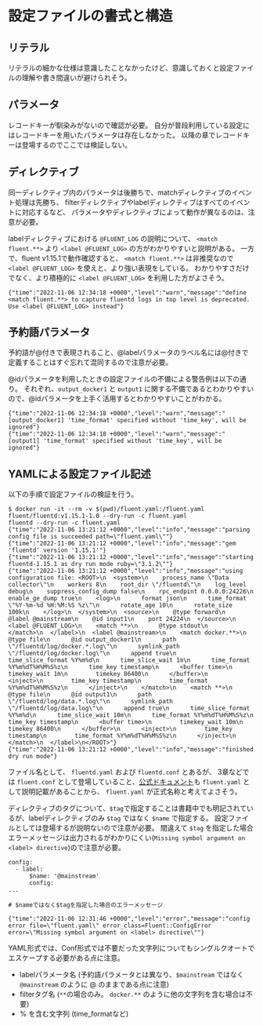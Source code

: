設定ファイルの書式と構造
====================

## リテラル
リテラルの細かな仕様は意識したことなかったけど、意識しておくと設定ファイルの理解や書き間違いが避けられそう。

## パラメータ
レコードキーが馴染みがないので確認が必要。
自分が普段利用している設定にはレコードキーを用いたパラメータは存在しなかった。
以降の章でレコードキーは登場するのでここでは検証しない。

## ディレクティブ
同一ディレクティブ内のパラメータは後勝ちで、matchディレクティブのイベント処理は先勝ち、
filterディレクティブやlabelディレクティブはすべてのイベントに対応するなど、
パラメータやディレクティブによって動作が異なるのは、注意が必要。

labelディレクティブにおける `@FLUENT_LOG` の説明について、 `<match fluent.**>` より `<label @FLUENT_LOG>` の方がわかりやすいと説明がある。
一方で、fluent v1.15.1で動作確認すると、 `<match fluent.**>` は非推奨なので `<label @FLUENT_LOG>` を使えと、より強い表現をしている。
わかりやすさだけでなく、より積極的に `<label @FLUENT_LOG>` を利用した方がよさそう。

```
{"time":"2022-11-06 12:34:18 +0000","level":"warn","message":"define <match fluent.**> to capture fluentd logs in top level is deprecated. Use <label @FLUENT_LOG> instead"}
```

## 予約語パラメータ
予約語が@付きで表現されること、@labelパラメータのラベル名には@付きで定義することはすぐ忘れて混同するので注意が必要。

@idパラメータを利用したときの設定ファイルの不備による警告例は以下の通り。
それぞれ、`output_docker1` と `output1` に関する不備であるとわかりやすいので、@idパラメータを上手く活用するとわかりやすいことがわかる。

```
{"time":"2022-11-06 12:34:18 +0000","level":"warn","message":"[output_docker1] 'time_format' specified without 'time_key', will be ignored"}
{"time":"2022-11-06 12:34:18 +0000","level":"warn","message":"[output1] 'time_format' specified without 'time_key', will be ignored"}
```


## YAMLによる設定ファイル記述
以下の手順で設定ファイルの検証を行う。

```
$ docker run -it --rm -v $(pwd)/fluent.yaml:/fluent.yaml fluent/fluentd:v1.15.1-1.0 --dry-run -c fluent.yaml
fluentd --dry-run -c fluent.yaml
{"time":"2022-11-06 13:21:12 +0000","level":"info","message":"parsing config file is succeeded path=\"fluent.yaml\""}
{"time":"2022-11-06 13:21:12 +0000","level":"info","message":"gem 'fluentd' version '1.15.1'"}
{"time":"2022-11-06 13:21:12 +0000","level":"info","message":"starting fluentd-1.15.1 as dry run mode ruby=\"3.1.2\""}
{"time":"2022-11-06 13:21:12 +0000","level":"info","message":"using configuration file: <ROOT>\n  <system>\n    process_name \"Data collector\"\n    workers 8\n    root_dir \"/fluentd\"\n    log_level debug\n    suppress_config_dump false\n    rpc_endpint 0.0.0.0:24226\n    enable_ge_dump true\n    <log>\n      format json\n      time_format \"%Y-%m-%d %H:%M:%S %z\"\n      rotate_age 10\n      rotate_size 100k\n    </log>\n  </system>\n  <source>\n    @type forward\n    @label @mainstream\n    @id input1\n    port 24224\n  </source>\n  <label @FLUENT_LOG>\n    <match **>\n      @type stdout\n    </match>\n  </label>\n  <label @mainstream>\n    <match docker.**>\n      @type file\n      @id output_docker1\n      path \"/fluentd/log/docker.*.log\"\n      symlink_path \"/fluentd/log/docker.log\"\n      append true\n      time_slice_format %Y%m%d\n      time_slice_wait 1m\n      time_format %Y%m%dT%H%M%S%z\n      time_key timestamp\n      <buffer time>\n        timekey_wait 1m\n        timekey 86400\n      </buffer>\n      <inject>\n        time_key timestamp\n        time_format %Y%m%dT%H%M%S%z\n      </inject>\n    </match>\n    <match **>\n      @type file\n      @id output1\n      path \"/fluentd/log/data.*.log\"\n      symlink_path \"/fluentd/log/data.log\"\n      append true\n      time_slice_format %Y%m%d\n      time_slice_wait 10m\n      time_format %Y%m%dT%H%M%S%z\n      time_key timestamp\n      <buffer time>\n        timekey_wait 10m\n        timekey 86400\n      </buffer>\n      <inject>\n        time_key timestamp\n        time_format %Y%m%dT%H%M%S%z\n      </inject>\n    </match>\n  </label>\n</ROOT>"}
{"time":"2022-11-06 13:21:12 +0000","level":"info","message":"finished dry run mode"}
```

ファイル名として、 `fluentd.yaml` および `fluentd.conf` とあるが、
3章などでは `fluent.conf` として登場していること、[公式ドキュメント](https://docs.fluentd.org/configuration/config-file-yaml)も `fluent.yaml` として説明記載があることから、 `fluent.yaml` が正式名称と考えてよさそう。

ディレクティブのタグについて、`$tag`で指定することは書籍中でも明記されているが、labelディレクティブのみ `$tag` ではなく `$name` で指定する。
設定ファイルとしては登場するが説明ないので注意が必要。
間違えて `$tag` を指定した場合エラーメッセージは出力されるがわかりにくい(`Missing symbol argument on <label> directive`)ので注意が必要。

```
config:
  - label:
      $name: '@mainstream'
      config:
...

# $nameではなく$tagを指定した場合のエラーメッセージ

{"time":"2022-11-06 12:31:46 +0000","level":"error","message":"config error file=\"fluent.yaml\" error_class=Fluent::ConfigError error=\"Missing symbol argument on <label> directive\""}
```

YAML形式では、Conf形式では不要だった文字列についてもシングルクオートでエスケープする必要がある点に注意。

- labelパラメータ名 (予約語パラメータとは異なり、`$mainstream` ではなく `@mainstream` のように @ のままである点に注意)
- filterタグ名 (`**`の場合のみ。 `docker.**` のように他の文字列を含む場合は不要)
- % を含む文字列 (time_formatなど)
